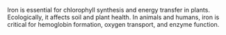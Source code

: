 Iron is essential for chlorophyll synthesis and energy transfer in plants. Ecologically, it affects soil and plant health. In animals and humans, iron is critical for hemoglobin formation, oxygen transport, and enzyme function.